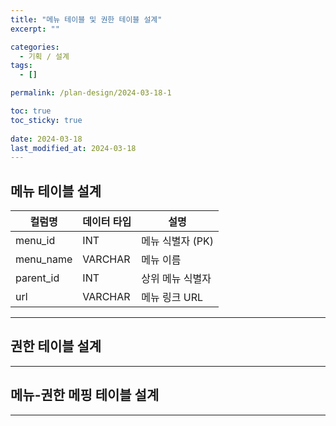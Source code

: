 ```yaml
---
title: "메뉴 테이블 및 권한 테이블 설계"
excerpt: ""

categories:
  - 기획 / 설계
tags:
  - []

permalink: /plan-design/2024-03-18-1

toc: true
toc_sticky: true
 
date: 2024-03-18
last_modified_at: 2024-03-18
---
```


## 메뉴 테이블 설계

<table>
  <thead>
    <tr>
      <th>컬럼명</th>
      <th>데이터 타입</th>
      <th>설명</th>
    </tr>
  </thead>
  <tbody>
    <tr>
      <td>menu_id</td>
      <td>INT</td>
      <td>메뉴 식별자 (PK)</td>
    </tr>
    <tr>
      <td>menu_name</td>
      <td>VARCHAR</td>
      <td>메뉴 이름</td>
    </tr>
    <tr>
      <td>parent_id</td>
      <td>INT</td>
      <td>상위 메뉴 식별자</td>
    </tr>
    <tr>
      <td>url</td>
      <td>VARCHAR</td>
      <td>메뉴 링크 URL</td>
    </tr>
  </tbody>
</table>

---

## 권한 테이블 설계

---

## 메뉴-권한 메핑 테이블 설계

---

